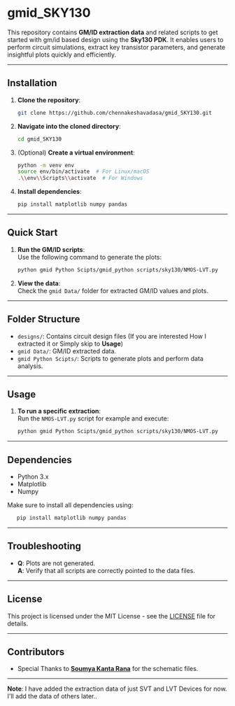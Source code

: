 
# **gmid_SKY130**  
This repository contains **GM/ID extraction data** and related scripts to get started with gm/id based design using the **Sky130 PDK**. It enables users to perform circuit simulations, extract key transistor parameters, and generate insightful plots quickly and efficiently.  

---

## **Installation**

1. **Clone the repository**:  
   ```bash
   git clone https://github.com/chennakeshavadasa/gmid_SKY130.git
   ```

2. **Navigate into the cloned directory**:  
   ```bash
   cd gmid_SKY130
   ```

3. (Optional) **Create a virtual environment**:  
   ```bash
   python -m venv env
   source env/bin/activate  # For Linux/macOS
   .\\env\\Scripts\\activate  # For Windows
   ```

4. **Install dependencies**:  
   ```bash
   pip install matplotlib numpy pandas
   ```

---

## **Quick Start**

1. **Run the GM/ID scripts**:  
   Use the following command to generate the plots:  
   ```bash
   python gmid Python Scipts/gmid_python scripts/sky130/NMOS-LVT.py
   ```

2. **View the data**:  
   Check the `gmid Data/` folder for extracted GM/ID values and plots.

---

## **Folder Structure**
- `designs/`: Contains circuit design files (If you are interested How I extracted it or Simply skip to **Usage**)
- `gmid Data/`: GM/ID extracted data.
- `gmid Python Scipts/`: Scripts to generate plots and perform data analysis.

---

## **Usage**
1. **To run a specific extraction**:  
   Run the `NMOS-LVT.py` script for example and execute:  
   ```bash
   python gmid Python Scipts/gmid_python scripts/sky130/NMOS-LVT.py
   ```

---

## **Dependencies**
- Python 3.x
- Matplotlib
- Numpy

Make sure to install all dependencies using:  
```bash
   pip install matplotlib numpy pandas
```

---

## **Troubleshooting**

- **Q**: Plots are not generated.  
  **A**: Verify that all scripts are correctly pointed to the data files.

---

## **License**
This project is licensed under the MIT License - see the [LICENSE](LICENSE) file for details.

---

## **Contributors**
- Special Thanks to [**Soumya Kanta Rana**](https://www.linkedin.com/in/soumya-rana/) for the schematic files.

---
**Note**: I have added the extraction data of just SVT and LVT Devices for now. I'll add the data of others later..

